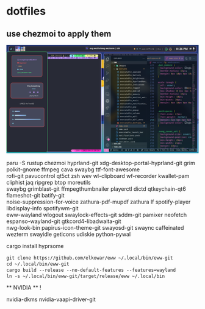 # dotfiles 
## use chezmoi to apply them

![Hyprland](/hyprland.png)

paru -S rustup chezmoi hyprland-git xdg-desktop-portal-hyprland-git grim polkit-gnome ffmpeg cava swaybg ttf-font-awesome \
rofi-git pavucontrol qt5ct zsh wev wl-clipboard wf-recorder kwallet-pam cliphist jaq ripgrep btop moreutils \
swaybg grimblast-git ffmpegthumbnailer playerctl dictd qtkeychain-qt6 flameshot-git batify-git \
noise-suppression-for-voice zathura-pdf-mupdf zathura lf spotify-player libdisplay-info spotifywm-git \
eww-wayland wlogout swaylock-effects-git sddm-git pamixer neofetch espanso-wayland-git gtkcord4-libadwaita-git \
nwg-look-bin papirus-icon-theme-git swayosd-git swaync caffeinated wezterm swayidle geticons udiskie python-pywal

cargo install hyprsome

```
git clone https://github.com/elkowar/eww ~/.local/bin/eww-git
cd ~/.local/bin/eww-git
cargo build --release --no-default-features --features=wayland
ln -s ~/.local/bin/eww-git/target/release/eww ~/.local/bin
```

** NVIDIA ** !


nvidia-dkms nvidia-vaapi-driver-git
